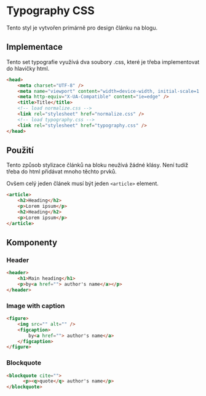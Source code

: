 # Typography CSS
Tento styl je vytvořen primárně pro design článku na blogu.
## Implementace
Tento set typografie využívá dva soubory .css, které je třeba implementovat do hlavičky html.
```html
<head>
    <meta charset="UTF-8" />
    <meta name="viewport" content="width=device-width, initial-scale=1.0" />
    <meta http-equiv="X-UA-Compatible" content="ie=edge" />
    <title>Title</title>
    <!-- load normalize.css -->
    <link rel="stylesheet" href="normalize.css" />
    <!-- load typography.css -->
    <link rel="stylesheet" href="typography.css" />
</head>
```
## Použití
Tento způsob stylizace článků na bloku neužívá žádné klásy. Není tudíž třeba do html přidávat mnoho těchto prvků. 

Ovšem celý jeden článek musí být jeden `<article>` element.
```html
<article>
    <h2>Heading</h2>
    <p>Lorem ipsum</p>
    <h2>Heading</h2>
    <p>Lorem ipsum</p>
</article>
```
## Komponenty
### Header
```html
<header>
    <h1>Main heading</h1>
    <p>by<a href=""> author's name</a></p>
</header>
```
### Image with caption
```html
<figure>
    <img src="" alt="" />
    <figcaption>
        by<a href=""> author's name</a>
    </figcaption>
</figure>
```
### Blockquote
```html
<blockquote cite="">
      <p><q>quote</q> author's name</p>
</blockquote>
```